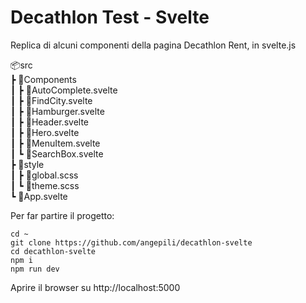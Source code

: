 # Decathlon Test - Svelte
Replica di alcuni componenti della pagina Decathlon Rent, in svelte.js

📦src  
 ┣ 📂Components  
 ┃ ┣ 📜AutoComplete.svelte  
 ┃ ┣ 📜FindCity.svelte  
 ┃ ┣ 📜Hamburger.svelte  
 ┃ ┣ 📜Header.svelte  
 ┃ ┣ 📜Hero.svelte  
 ┃ ┣ 📜MenuItem.svelte  
 ┃ ┗ 📜SearchBox.svelte  
 ┣ 📂style  
 ┃ ┣ 📜global.scss  
 ┃ ┗ 📜theme.scss  
 ┗ 📜App.svelte  

Per far partire il progetto:
```shell
cd ~
git clone https://github.com/angepili/decathlon-svelte
cd decathlon-svelte
npm i
npm run dev
```
Aprire il browser su http://localhost:5000